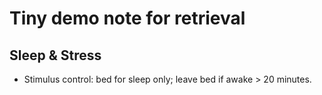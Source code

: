 ﻿# Tiny demo note for retrieval
## Sleep & Stress
- Stimulus control: bed for sleep only; leave bed if awake > 20 minutes.
